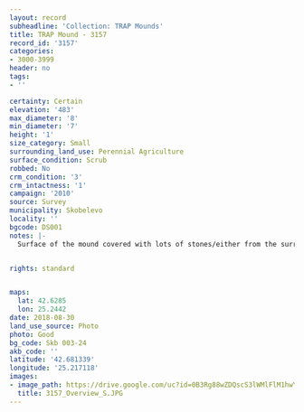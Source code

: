 ```yaml
---
layout: record
subheadline: 'Collection: TRAP Mounds'
title: TRAP Mound - 3157
record_id: '3157'
categories:
- 3000-3999
header: no
tags:
- ''

certainty: Certain
elevation: '483'
max_diameter: '8'
min_diameter: '7'
height: '1'
size_category: Small
surrounding_land_use: Perennial Agriculture
surface_condition: Scrub
robbed: No
crm_condition: '3'
crm_intactness: '1'
campaign: '2010'
source: Survey
municipality: Skobelevo
locality: ''
bgcode: DS001
notes: |-
  Surface of the mound covered with lots of stones/either from the surrounding pasture or from the mound.


rights: standard


maps:
  lat: 42.6285
  lon: 25.2442
date: 2018-08-30
land_use_source: Photo
photo: Good
bg_code: Skb 003-24
akb_code: ''
latitude: '42.681339'
longitude: '25.217118'
images:
- image_path: https://drive.google.com/uc?id=0B3Rg88wZDQscS3lWMlFlM1hwYXM
  title: 3157_Overview_S.JPG
---
```

